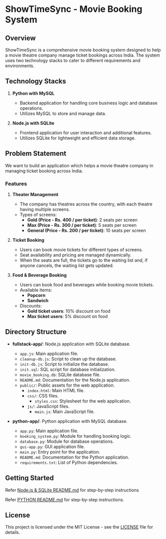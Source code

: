 # ShowTimeSync - Movie Booking System

## Overview
ShowTimeSync is a comprehensive movie booking system designed to help a movie theatre company manage ticket bookings across India. The system uses two technology stacks to cater to different requirements and environments.

## Technology Stacks
1. **Python with MySQL**
   - Backend application for handling core business logic and database operations.
   - Utilizes MySQL to store and manage data.

2. **Node.js with SQLite**
   - Frontend application for user interaction and additional features.
   - Utilizes SQLite for lightweight and efficient data storage.

## Problem Statement
We want to build an application which helps a movie theatre company in managing ticket booking across India.

### Features
1. **Theater Management**
   - The company has theatres across the country, with each theatre having multiple screens.
   - Types of screens:
     - **Gold (Price - Rs. 400 / per ticket)**: 2 seats per screen
     - **Max (Price - Rs. 300 / per ticket)**: 5 seats per screen
     - **General (Price - Rs. 200 / per ticket)**: 10 seats per screen

2. **Ticket Booking**
   - Users can book movie tickets for different types of screens.
   - Seat availability and pricing are managed dynamically.
   - When the seats are full, the tickets go to the waiting list and, if anyone cancels, the waiting list gets updated.

3. **Food & Beverage Booking**
   - Users can book food and beverages while booking movie tickets.
   - Available items:
     - **Popcorn**
     - **Sandwich**
   - Discounts:
     - **Gold ticket users**: 10% discount on food
     - **Max ticket users**: 5% discount on food

## Directory Structure
- **fullstack-app/**: Node.js application with SQLite database.
  - `app.js`: Main application file.
  - `cleanup-db.js`: Script to clean up the database.
  - `init-db.js`: Script to initialize the database.
  - `init.sql`: SQL script for database initialization.
  - `movie_booking.db`: SQLite database file.
  - `README.md`: Documentation for the Node.js application.
  - `public/`: Public assets for the web application.
    - `index.html`: Main HTML file.
    - `css/`: CSS files.
      - `styles.css`: Stylesheet for the web application.
    - `js/`: JavaScript files.
      - `main.js`: Main JavaScript file.

- **python-app/**: Python application with MySQL database.
  - `app.py`: Main application file.
  - `booking_system.py`: Module for handling booking logic.
  - `database.py`: Module for database operations.
  - `gui-app.py`: GUI application file.
  - `main.py`: Entry point for the application.
  - `README.md`: Documentation for the Python application.
  - `requirements.txt`: List of Python dependencies.

## Getting Started
Refer [Node.js & SQLite README.md](fullstack-app/README.md) for step-by-step instructions

Refer [PYTHON README.md](python-app/README.md) for step-by-step instructions.

## License
This project is licensed under the MIT License - see the [LICENSE](LICENSE) file for details.
